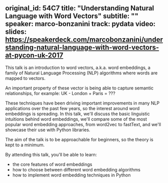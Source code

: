 original_id: 54C7
title: "Understanding Natural Language with Word Vectors"
subtitle: ""
speaker: marco-bonzanini
track: pydata
video:
slides: https://speakerdeck.com/marcobonzanini/understanding-natural-language-with-word-vectors-at-pycon-uk-2017
---
This talk is an introduction to word vectors, a.k.a. word embeddings, 
a family of Natural Language Processing (NLP) algorithms
where words are mapped to vectors.

An important property of these vector is
being able to capture semantic relationships,
for example:
UK - London + Paris = ???

These techniques have been driving important improvements in many NLP applications
over the past few years, so the interest around word embeddings is spreading.
In this talk, we'll discuss the basic linguistic intuitions behind word embeddings, 
we'll compare some of the most popular word embedding approaches, from word2vec
to fastText, and we'll showcase their use with Python libraries.

The aim of the talk is to be approachable for beginners,
so the theory is kept to a minimum.

By attending this talk, you'll be able to learn:
- the core features of word embeddings
- how to choose between different word embedding algorithms
- how to implement word embedding techniques in Python
